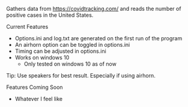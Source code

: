Gathers data from https://covidtracking.com/ and reads the number of positive cases in the United States. 
 
Current Features
<ul>
<li>Options.ini and log.txt are generated on the first run of the program</li>
<li>An airhorn option can be toggled in options.ini</li>
<li>Timing can be adjusted in options.ini</li>
<li>Works on windows 10
<ul>
<li>Only tested on windows 10 as of now</li>
</ul>
</li>
</ul>

Tip: Use speakers for best result. Especially if using airhorn.

Features Coming Soon
<ul>
<li>Whatever I feel like</li>
</ul>
